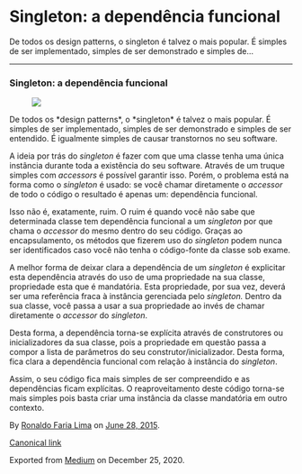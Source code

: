 Singleton: a dependência funcional
==================================

De todos os design patterns, o singleton é talvez o mais popular. É
simples de ser implementado, simples de ser demonstrado e simples de…

------------------------------------------------------------------------

### Singleton: a dependência funcional

<figure>
<img src="https://cdn-images-1.medium.com/max/800/1*U2J-lhHhNvec6-MbD8p76A.jpeg" class="graf-image" />
</figure>De todos os *design patterns*, o *singleton* é talvez o mais
popular. É simples de ser implementado, simples de ser demonstrado e
simples de ser entendido. É igualmente simples de causar transtornos no
seu software.

A ideia por trás do *singleton* é fazer com que uma classe tenha uma
única instância durante toda a existência do seu software. Através de um
truque simples com *accessors* é possível garantir isso. Porém, o
problema está na forma como o *singleton* é usado: se você chamar
diretamente o *accessor* de todo o código o resultado é apenas um:
dependência funcional.

Isso não é, exatamente, ruim. O ruim é quando você não sabe que
determinada classe tem dependência funcional a um *singleton* por que
chama o *accessor* do mesmo dentro do seu código. Graças ao
encapsulamento, os métodos que fizerem uso do *singleton* podem nunca
ser identificados caso você não tenha o código-fonte da classe sob
exame.

A melhor forma de deixar clara a dependência de um *singleton* é
explicitar esta dependência através do uso de uma propriedade na sua
classe, propriedade esta que é mandatória. Esta propriedade, por sua
vez, deverá ser uma referência fraca à instância gerenciada pelo
*singleton.* Dentro da sua classe, você passa a usar a sua propriedade
ao invés de chamar diretamente o *accessor* do *singleton*.

Desta forma, a dependência torna-se explícita através de construtores ou
inicializadores da sua classe, pois a propriedade em questão passa a
compor a lista de parâmetros do seu construtor/inicializador. Desta
forma, fica clara a dependência funcional com relação à instância do
*singleton*.

Assim, o seu código fica mais simples de ser compreendido e as
dependências ficam explícitas. O reaproveitamento deste código torna-se
mais simples pois basta criar uma instância da classe mandatória em
outro contexto.

By
<a href="https://medium.com/@ronaldolima" class="p-author h-card">Ronaldo Faria Lima</a>
on [June 28, 2015](https://medium.com/p/d56b8ebdbf51).

<a href="https://medium.com/@ronaldolima/singleton-a-depend%C3%AAncia-funcional-d56b8ebdbf51" class="p-canonical">Canonical link</a>

Exported from [Medium](https://medium.com) on December 25, 2020.
